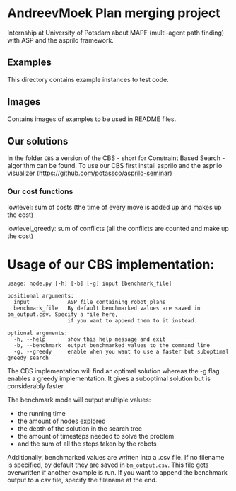 # AndreevMoek Plan merging project

Internship at University of Potsdam about MAPF (multi-agent path finding) with ASP and the asprilo framework.

## Examples

This directory contains example instances to test code.

## Images

Contains images of examples to be used in README files.

## Our solutions

In the folder `CBS` a version of the CBS - short for Constraint Based Search - algorithm can be found. To use our CBS first install asprilo and the asprilo visualizer (https://github.com/potassco/asprilo-seminar)

### Our cost functions

lowlevel: sum of costs (the time of every move is added up and makes up the cost)

lowlevel_greedy: sum of conflicts (all the conflicts are counted  and make up the cost)

# Usage of our CBS implementation:
```
usage: node.py [-h] [-b] [-g] input [benchmark_file]

positional arguments:
  input            ASP file containing robot plans
  benchmark_file   By default benchmarked values are saved in bm_output.csv. Specify a file here,
                   if you want to append them to it instead.

optional arguments:
  -h, --help       show this help message and exit
  -b, --benchmark  output benchmarked values to the command line
  -g, --greedy     enable when you want to use a faster but suboptimal greedy search
```  
The CBS implementation will find an optimal solution whereas the -g flag enables a greedy implementation. It gives a suboptimal solution but is considerably faster.

The benchmark mode will output multiple values:
* the running time
* the amount of nodes explored 
* the depth of the solution in the search tree
* the amount of timesteps needed to solve the problem
* and the sum of all the steps taken by the robots

Additionally, benchmarked values are written into a .csv file. If no filename is specified, by default they are saved in `bm_output.csv`. This file gets overwritten if another example is run. If you want to append the benchmark output to a csv file, specify the filename at the end.  
